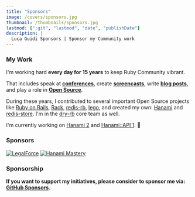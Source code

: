 ```yaml
---
title: "Sponsors"
image: /covers/sponsors.jpg
thumbnail: /thumbnails/sponsors.jpg
lastmod: [":git", "lastmod", "date", "publishDate"]
description: |
  Luca Guidi Sponsors | Sponsor my Community work
---
```


### My Work

I'm working hard **every day for 15 years** to keep Ruby Community vibrant.

That includes speak at [**conferences**](https://www.youtube.com/results?search_query=luca+guidi+ruby), create [**screencasts**](https://www.youtube.com/channel/UCAprzjCQpYdzyN9Bv-Iq1sA), write [**blog posts**](/), and play a role in [**Open Source**](https://github.com/jodosha).

During these years, I contributed to several important Open Source projects like [Ruby on Rails](https://github.com/rails/rails), [Rack](https://github.com/rack/rack), [redis-rb](https://github.com/redis/redis-rb), [lego](https://github.com/go-acme/lego), and created my own: [Hanami](https://github.com/hanami) and [redis-store](https://github.com/redis-store).
I'm in the [dry-rb](https://github.com/dry-rb) core team as well.

I'm currently working on [Hanami 2](https://github.com/hanami/hanami/issues/1067) and [Hanami::API 1](https://github.com/hanami/api). 🌸

### Sponsors

[![LegalForce](/images/sponsors/legalforce.png)](https://www.legalforce.co.jp/)
[![Hanami Mastery](/images/sponsors/hanamimastery.jpeg)](https://hanamimastery.com/)
### Sponsorship

**If you want to support my initiatives, please consider to sponsor me via: [GitHub Sponsors](https://github.com/sponsors/jodosha).**
